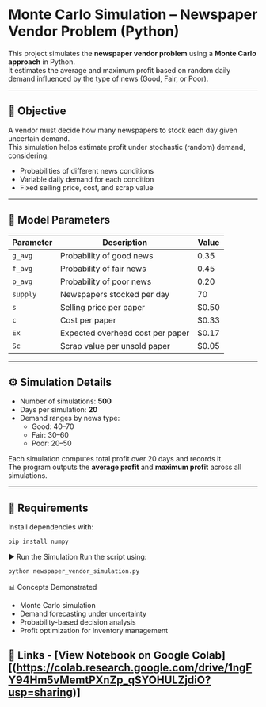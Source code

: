 # Monte Carlo Simulation – Newspaper Vendor Problem (Python)

This project simulates the **newspaper vendor problem** using a **Monte Carlo approach** in Python.  
It estimates the average and maximum profit based on random daily demand influenced by the type of news (Good, Fair, or Poor).

---

## 🎯 Objective
A vendor must decide how many newspapers to stock each day given uncertain demand.  
This simulation helps estimate profit under stochastic (random) demand, considering:
- Probabilities of different news conditions  
- Variable daily demand for each condition  
- Fixed selling price, cost, and scrap value

---

## 🧮 Model Parameters
| Parameter | Description | Value |
|------------|--------------|--------|
| `g_avg` | Probability of good news | 0.35 |
| `f_avg` | Probability of fair news | 0.45 |
| `p_avg` | Probability of poor news | 0.20 |
| `supply` | Newspapers stocked per day | 70 |
| `s` | Selling price per paper | \$0.50 |
| `c` | Cost per paper | \$0.33 |
| `Ex` | Expected overhead cost per paper | \$0.17 |
| `Sc` | Scrap value per unsold paper | \$0.05 |

---

## ⚙️ Simulation Details
- Number of simulations: **500**
- Days per simulation: **20**
- Demand ranges by news type:
  - Good: 40–70  
  - Fair: 30–60  
  - Poor: 20–50  

Each simulation computes total profit over 20 days and records it.  
The program outputs the **average profit** and **maximum profit** across all simulations.

---

## 🧰 Requirements
Install dependencies with:
```bash
pip install numpy
```
▶️ Run the Simulation
Run the script using:
```bash
python newspaper_vendor_simulation.py
```
📊 Concepts Demonstrated
- Monte Carlo simulation
- Demand forecasting under uncertainty
- Probability-based decision analysis
- Profit optimization for inventory management

## 🔗 Links - [**View Notebook on Google Colab**][(https://colab.research.google.com/drive/1ngFY94Hm5vMemtPXnZp_qSYOHULZjdiO?usp=sharing)]
